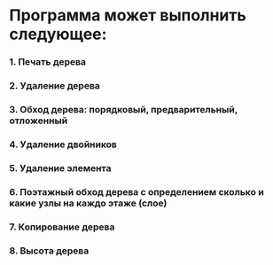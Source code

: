 # Программа может выполнить следующее:
### 1.	Печать дерева
### 2.	Удаление дерева
### 3.	Обход дерева: порядковый, предварительный, отложенный
### 4.	Удаление двойников
### 5.  Удаление элемента
### 6.  Поэтажный обход дерева с определением сколько и какие узлы на каждо этаже (слое)
### 7.  Копирование дерева
### 8.  Высота дерева
